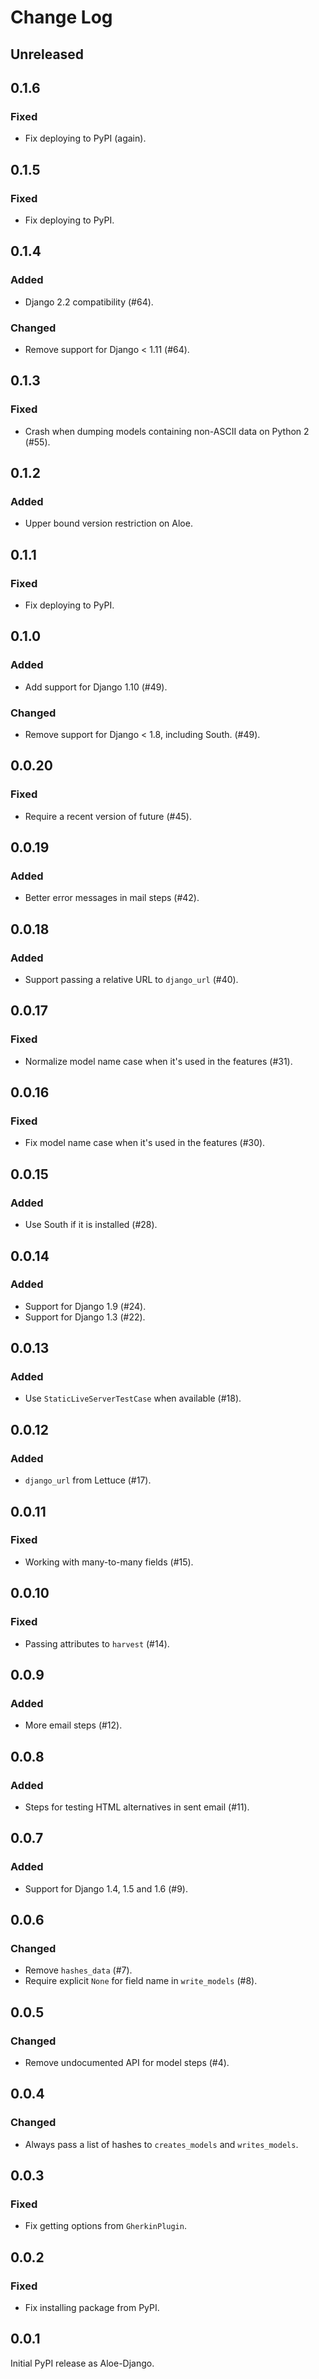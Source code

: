 # Change Log

## Unreleased

## 0.1.6

### Fixed

- Fix deploying to PyPI (again).

## 0.1.5

### Fixed

- Fix deploying to PyPI.

## 0.1.4

### Added

- Django 2.2 compatibility (#64).

### Changed

- Remove support for Django < 1.11 (#64).

## 0.1.3

### Fixed

- Crash when dumping models containing non-ASCII data on Python 2 (#55).

## 0.1.2

### Added

- Upper bound version restriction on Aloe.

## 0.1.1

### Fixed

- Fix deploying to PyPI.

## 0.1.0

### Added

- Add support for Django 1.10 (#49).

### Changed

- Remove support for Django < 1.8, including South. (#49).

## 0.0.20

### Fixed

- Require a recent version of future (#45).

## 0.0.19

### Added

- Better error messages in mail steps (#42).

## 0.0.18

### Added

- Support passing a relative URL to `django_url` (#40).

## 0.0.17

### Fixed

- Normalize model name case when it's used in the features (#31).

## 0.0.16

### Fixed

- Fix model name case when it's used in the features (#30).

## 0.0.15

### Added

- Use South if it is installed (#28).

## 0.0.14

### Added

- Support for Django 1.9 (#24).
- Support for Django 1.3 (#22).

## 0.0.13

### Added

- Use `StaticLiveServerTestCase` when available (#18).

## 0.0.12

### Added

- `django_url` from Lettuce (#17).

## 0.0.11

### Fixed

- Working with many-to-many fields (#15).

## 0.0.10

### Fixed

- Passing attributes to `harvest` (#14).

## 0.0.9

### Added

- More email steps (#12).

## 0.0.8

### Added

- Steps for testing HTML alternatives in sent email (#11).

## 0.0.7

### Added

- Support for Django 1.4, 1.5 and 1.6 (#9).

## 0.0.6

### Changed

- Remove `hashes_data` (#7).
- Require explicit `None` for field name in `write_models` (#8).

## 0.0.5

### Changed

- Remove undocumented API for model steps (#4).

## 0.0.4

### Changed

- Always pass a list of hashes to `creates_models` and `writes_models`.

## 0.0.3

### Fixed

- Fix getting options from `GherkinPlugin`.

## 0.0.2

### Fixed

- Fix installing package from PyPI.

## 0.0.1

Initial PyPI release as Aloe-Django.

